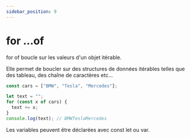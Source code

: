 ```yaml
---
sidebar_position: 9
---
```


# for ...of

for of boucle sur les valeurs d'un objet itérable.

Elle permet de boucler sur des structures de données itérables telles que des tableau, des chaîne de caractères etc...

```js
const cars = ["BMW", "Tesla", "Mercedes"];

let text = "";
for (const x of cars) {
  text += x;
}
console.log(text); // BMWTeslaMercedes
```

Les variables peuvent être déclarées avec const let ou var.
